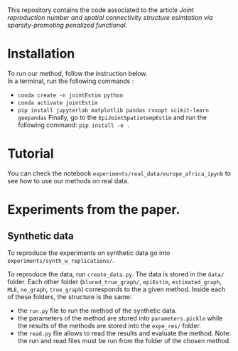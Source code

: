 # 

This repository contains the code associated to the article *Joint reproduction number and spatial connectivity structure esimtation via sparsity-promoting penalized functional*. 

# Installation

To run our method, follow the instruction below. \
In a terminal, run the following commands : 
- `conda create -n jointEstim python`
- `conda activate jointEstim`
- `pip install jupyterlab matplotlib pandas cvxopt scikit-learn geopandas` 
Finally, go to the `EpiJointSpatiotempEstim` and run the following command: 
`pip install -e .`

# Tutorial 

You can check the notebook `experiments/real_data/europe_africa_ipynb` to see how to use our methods on real data.

# Experiments from the paper. 

## Synthetic data

To reproduce the experiments on synthetic data go into `experiments/synth_w_replications/`. 

To reproduce the data, run `create_data.py`. The data is stored in the `data/` folder.
Each other folder (`blured_true_graph/`, `epiEstim`, `estimated_graph`, `MLE`, `no_graph`, `true_graph`) corresponds to the a given method. Inside each of these folders,  the structure is the same: 
- the `run.py` file to run the method of the synthetic data. 
- the parameters of the method are stored into `parameters.pickle` while the results of the methods are stored into the `expe_res/` folder.
- the `read.py` file allows to read the results and evaluate the method. 
Note: the run and read files must be run from the folder of the chosen method. 
